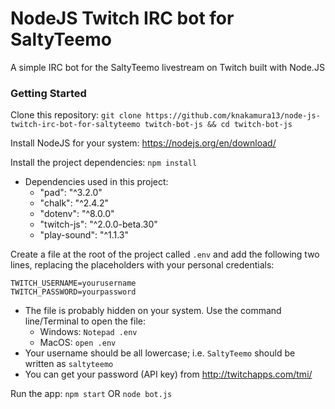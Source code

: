 # NodeJS Twitch IRC bot for SaltyTeemo
A simple IRC bot for the SaltyTeemo livestream on Twitch built with Node.JS

### Getting Started
Clone this repository: `git clone https://github.com/knakamura13/node-js-twitch-irc-bot-for-saltyteemo twitch-bot-js && cd twitch-bot-js`
 
Install NodeJS for your system: https://nodejs.org/en/download/

Install the project dependencies: `npm install`
* Dependencies used in this project:
    * "pad": "^3.2.0"
    * "chalk": "^2.4.2"
    * "dotenv": "^8.0.0"
    * "twitch-js": "^2.0.0-beta.30"
    * "play-sound": "^1.1.3"

Create a file at the root of the project called `.env` and add the following two lines,
replacing the placeholders with your personal credentials:
```
TWITCH_USERNAME=yourusername
TWITCH_PASSWORD=yourpassword
```
* The file is probably hidden on your system. Use the command line/Terminal to open the file:
    * Windows: `Notepad .env`
    * MacOS: `open .env`
* Your username should be all lowercase; i.e. `SaltyTeemo` should be written as `saltyteemo`
* You can get your password (API key) from http://twitchapps.com/tmi/

Run the app: `npm start` OR `node bot.js`

